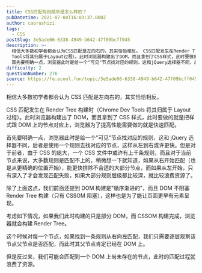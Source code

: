 ```yaml
---
title: CSS匹配规则顺序是怎么样的？
pubDatetime: 2021-07-04T16:03:37.000Z
author: caorushizi
tags:
  - CSS
postSlug: 3e5ade06-6338-4949-b642-47f09bcff045
description: >-
  相信大多数初学者都会认为CSS匹配是左向右的，其实恰恰相反。 CSS匹配发生在Render Tree构建时（Chrome Dev
  Tools将其归属于Layout过程）。此时浏览器构建出了DOM，而且拿到了CSS样式，此时要做的就是把样式跟DOM上的节点对应上，浏览器为了提高性能需要做的就是快速匹配。
  首先要明确一点，浏览器此时是给一个"可见"节点找对应的规则，这和jQuery选择器不同，后者是使
difficulty: 2
questionNumber: 276
source: https://fe.ecool.fun/topic/3e5ade06-6338-4949-b642-47f09bcff045
---
```


相信大多数初学者都会认为 CSS 匹配是左向右的，其实恰恰相反。

CSS 匹配发生在 Render Tree 构建时（Chrome Dev Tools 将其归属于 Layout 过程）。此时浏览器构建出了 DOM，而且拿到了 CSS 样式，此时要做的就是把样式跟 DOM 上的节点对应上，浏览器为了提高性能需要做的就是快速匹配。

首先要明确一点，浏览器此时是给一个"可见"节点找对应的规则，这和 jQuery 选择器不同，后者是使用一个规则去找对应的节点，这样从左到右或许更快。但是对于前者，由于 CSS 的庞大，一个 CSS 文件中或许有上千条规则，而且对于当前节点来说，大多数规则是匹配不上的，稍微想一下就知道，如果从右开始匹配（也是从更精确的位置开始），能更快排除不合适的大部分节点，而如果从左开始，只有深入了才会发现匹配失败，如果大部分规则层级都比较深，就比较浪费资源了。

除了上面这点，我们前面还提到 DOM 构建是"循序渐进的"，而且 DOM 不阻塞 Render Tree 构建（只有 CSSOM 阻塞），这样也是为了能让页面更早有元素呈现。

考虑如下情况，如果我们此时构建的只是部分 DOM，而 CSSOM 构建完成，浏览器就会构建 Render Tree。

这个时候对每一个节点，如果找到一条规则从右向左匹配，我们只需要逐层观察该节点父节点是否匹配，而此时其父节点肯定已经在 DOM 上。

但是反过来，我们可能会匹配到一个 DOM 上尚未存在的节点，此时的匹配过程就浪费了资源。
